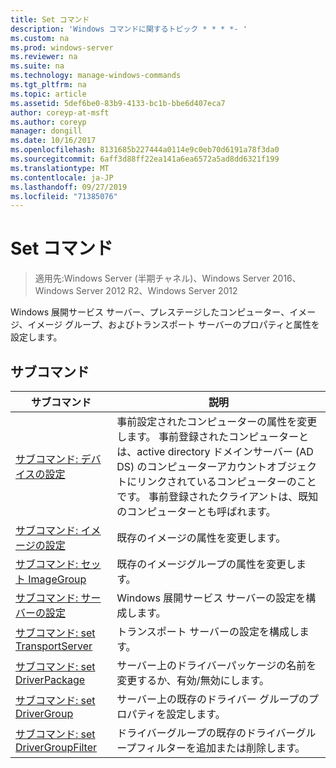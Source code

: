 ```yaml
---
title: Set コマンド
description: 'Windows コマンドに関するトピック * * * *- '
ms.custom: na
ms.prod: windows-server
ms.reviewer: na
ms.suite: na
ms.technology: manage-windows-commands
ms.tgt_pltfrm: na
ms.topic: article
ms.assetid: 5def6be0-83b9-4133-bc1b-bbe6d407eca7
author: coreyp-at-msft
ms.author: coreyp
manager: dongill
ms.date: 10/16/2017
ms.openlocfilehash: 8131685b227444a0114e9c0eb70d6191a78f3da0
ms.sourcegitcommit: 6aff3d88ff22ea141a6ea6572a5ad8dd6321f199
ms.translationtype: MT
ms.contentlocale: ja-JP
ms.lasthandoff: 09/27/2019
ms.locfileid: "71385076"
---
```

# <a name="the-set-command"></a>Set コマンド

>適用先:Windows Server (半期チャネル)、Windows Server 2016、Windows Server 2012 R2、Windows Server 2012

Windows 展開サービス サーバー、プレステージしたコンピューター、イメージ、イメージ グループ、およびトランスポート サーバーのプロパティと属性を設定します。
## <a name="subcommands"></a>サブコマンド
|サブコマンド|説明|
|-------|--------|
|[サブコマンド: デバイスの設定](subcommand-set-device.md)|事前設定されたコンピューターの属性を変更します。 事前登録されたコンピューターとは、active directory ドメインサーバー (AD DS) のコンピューターアカウントオブジェクトにリンクされているコンピューターのことです。 事前登録されたクライアントは、既知のコンピューターとも呼ばれます。|
|[サブコマンド: イメージの設定](subcommand-set-image.md)|既存のイメージの属性を変更します。|
|[サブコマンド: セット ImageGroup](subcommand-set-imagegroup.md)|既存のイメージグループの属性を変更します。|
|[サブコマンド: サーバーの設定](subcommand-set-server.md)|Windows 展開サービス サーバーの設定を構成します。|
|[サブコマンド: set TransportServer](subcommand-set-transportserver.md)|トランスポート サーバーの設定を構成します。|
|[サブコマンド: set DriverPackage](subcommand-set-driverpackage.md)|サーバー上のドライバーパッケージの名前を変更するか、有効/無効にします。|
|[サブコマンド: set DriverGroup](subcommand-set-drivergroup.md)|サーバー上の既存のドライバー グループのプロパティを設定します。|
|[サブコマンド: set DriverGroupFilter](subcommand-set-drivergroupfilter.md)|ドライバーグループの既存のドライバーグループフィルターを追加または削除します。|

